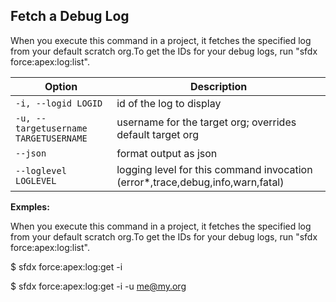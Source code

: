 ## Fetch a Debug Log

When you execute this command in a project, it fetches the specified log from your default scratch org.To get the IDs for your debug logs, run "sfdx force:apex:log:list".



Option | Description
--- | --- 
```-i, --logid LOGID``` | id of the log to display
```-u, --targetusername TARGETUSERNAME``` | username for the target org; overrides default target org
```--json``` | format output as json
```--loglevel LOGLEVEL``` | logging level for this command invocation (error*,trace,debug,info,warn,fatal)


__Exmples:__ 

When you execute this command in a project, it fetches the specified log from your default scratch org.To get the IDs for your debug logs, run "sfdx force:apex:log:list".

$ sfdx force:apex:log:get -i <log id>

$ sfdx force:apex:log:get -i <log id> -u me@my.org


